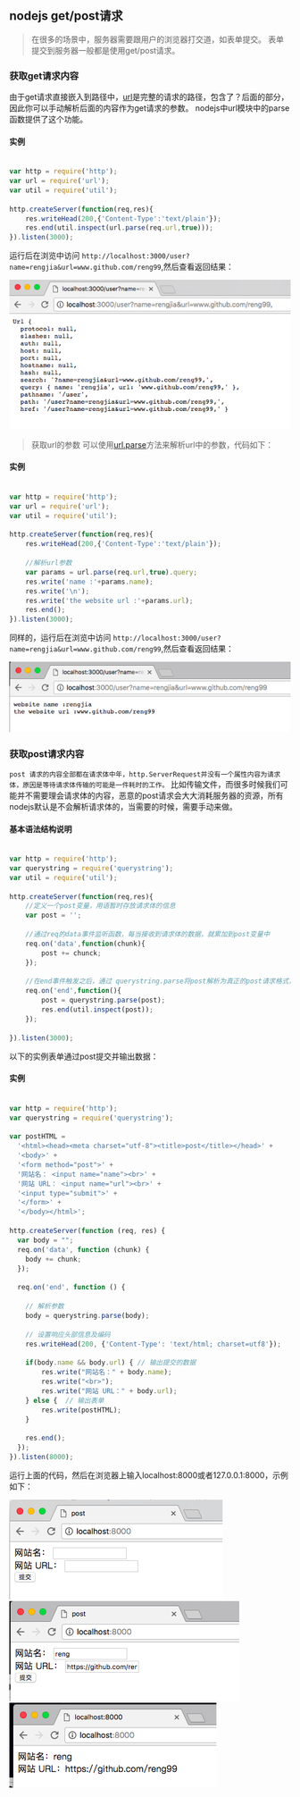 ## nodejs get/post请求

> 在很多的场景中，服务器需要跟用户的浏览器打交道，如表单提交。
表单提交到服务器一般都是使用get/post请求。

### 获取get请求内容
由于get请求直接嵌入到路径中，[url](http://nodejs.cn/api/url.html)是完整的请求的路径，包含了？后面的部分，因此你可以手动解析后面的内容作为get请求的参数。
nodejs中url模块中的parse函数提供了这个功能。
#### 实例
```javascript

var http = require('http');
var url = require('url');
var util = require('util');

http.createServer(function(req,res){
	res.writeHead(200,{'Content-Type':'text/plain'});
	res.end(util.inspect(url.parse(req.url,true)));
}).listen(3000);

```
运行后在浏览中访问 `http://localhost:3000/user?name=rengjia&url=www.github.com/reng99`,然后查看返回结果：

<img src="../dist/imgs/get-img01.png">

> 获取url的参数
可以使用[url.parse](../../javascript/attention/json/parse.js)方法来解析url中的参数，代码如下：
#### 实例
```javascript

var http = require('http');
var url = require('url');
var util = require('util');

http.createServer(function(req,res){
	res.writeHead(200,{'Content-Type':'text/plain'});

	//解析url参数
	var params = url.parse(req.url,true).query;
	res.write('name :'+params.name);
	res.write('\n');
	res.write('the website url :'+params.url);
	res.end();
}).listen(3000);

```
同样的，运行后在浏览中访问 `http://localhost:3000/user?name=rengjia&url=www.github.com/reng99`,然后查看返回结果：

<img src="../dist/imgs/get-img02.png">

### 获取post请求内容
`post 请求的内容全部都在请求体中年，http.ServerRequest并没有一个属性内容为请求体，原因是等待请求体传输的可能是一件耗时的工作。`
比如传输文件，而很多时候我们可能并不需要理会请求体的内容，恶意的post请求会大大消耗服务器的资源，所有nodejs默认是不会解析请求体的，当需要的时候，需要手动来做。
#### 基本语法结构说明
```javascript

var http = require('http');
var querystring = require('querystring');
var util = require('util');

http.createServer(function(req,res){
	//定义一个post变量，用语暂时存放请求体的信息
	var post = '';

	//通过req的data事件监听函数，每当接收到请求体的数据，就累加到post变量中
	req.on('data',function(chunk){
		post += chunck;
	});

	//在end事件触发之后，通过 querystring.parse将post解析为真正的post请求格式，然后向客户端返回。
	req.on('end',function(){
		post = querystring.parse(post);
		res.end(util.inspect(post));
	});

}).listen(3000);

```
以下的实例表单通过post提交并输出数据：
#### 实例
```javascript

var http = require('http');
var querystring = require('querystring');
 
var postHTML = 
  '<html><head><meta charset="utf-8"><title>post</title></head>' +
  '<body>' +
  '<form method="post">' +
  '网站名： <input name="name"><br>' +
  '网站 URL： <input name="url"><br>' +
  '<input type="submit">' +
  '</form>' +
  '</body></html>';
 
http.createServer(function (req, res) {
  var body = "";
  req.on('data', function (chunk) {
    body += chunk;
  });

  req.on('end', function () {

    // 解析参数
    body = querystring.parse(body);

    // 设置响应头部信息及编码
    res.writeHead(200, {'Content-Type': 'text/html; charset=utf8'});
 
    if(body.name && body.url) { // 输出提交的数据
        res.write("网站名：" + body.name);
        res.write("<br>");
        res.write("网站 URL：" + body.url);
    } else {  // 输出表单
        res.write(postHTML);
    }

    res.end();
  });
}).listen(8000);

```
运行上面的代码，然后在浏览器上输入localhost:8000或者127.0.0.1:8000，示例如下：

<img src="../dist/imgs/post_img_01.png">

<img src="../dist/imgs/post_img_02.png">

<img src="../dist/imgs/post_img_03.png">

























